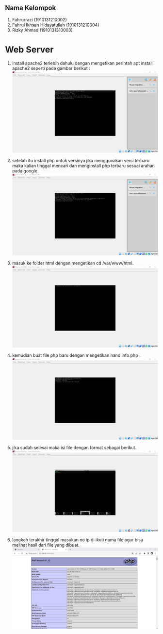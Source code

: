 ## Nama Kelompok

1. Fahrurrazi (1910131210002)
2. Fahrul Ikhsan Hidayatullah (1910131210004)
3. Rizky Ahmad (1910131310003)

# Web Server

1. install apache2 terlebih dahulu dengan mengetikan perintah apt install apache2 seperti pada gambar berikut :
![gambar](/Tugas%206/gambar/6.1.png)

2. setelah itu install php untuk versinya jika menggunakan versi terbaru maka kalian tinggal mencari dan menginstall php terbaru sesuai arahan pada google.
![gambar](/Tugas%206/gambar/6.2.png)

3. masuk ke folder html dengan mengetikan cd /var/www/html.
![gambar](/Tugas%206/gambar/6.3.png)

4. kemudian buat file php baru dengan mengetikan nano info.php .
![gambar](/Tugas%206/gambar/6.4.png)

5. jika sudah selesai maka isi file dengan format sebagai berikut.
![gambar](/Tugas%206/gambar/6.5.png)

6. langkah terakhir tinggal masukan no ip di ikuti nama file agar bisa melihat hasil dari file yang dibuat.
![gambar](/Tugas%206/gambar/6.6.png)